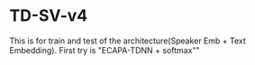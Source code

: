 # TD-SV-v4
This is for train and test of the architecture(Speaker Emb + Text Embedding). First try is "ECAPA-TDNN + softmax""
